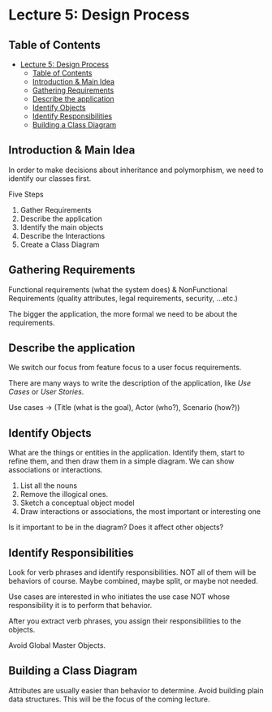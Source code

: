 # Lecture 5: Design Process

## Table of Contents

- [Lecture 5: Design Process](#lecture-5-design-process)
  - [Table of Contents](#table-of-contents)
  - [Introduction \& Main Idea](#introduction--main-idea)
  - [Gathering Requirements](#gathering-requirements)
  - [Describe the application](#describe-the-application)
  - [Identify Objects](#identify-objects)
  - [Identify Responsibilities](#identify-responsibilities)
  - [Building a Class Diagram](#building-a-class-diagram)

## Introduction & Main Idea

In order to make decisions about inheritance and polymorphism, we need to identify our
classes first.

Five Steps

1. Gather Requirements
2. Describe the application
3. Identify the main objects
4. Describe the Interactions
5. Create a Class Diagram

## Gathering Requirements

Functional requirements (what the system does) & NonFunctional Requirements (quality attributes, legal requirements, security, ...etc.)

The bigger the application, the more formal we need to be about the requirements.

## Describe the application

We switch our focus from feature focus to a user focus requirements.

There are many ways to write the description of the application, like *Use Cases* or *User Stories*.

Use cases -> (Title (what is the goal), Actor (who?), Scenario (how?))

## Identify Objects

What are the things or entities in the application. Identify them, start to refine them, and then 
draw them in a simple diagram. We can show associations or interactions.

1. List all the nouns
2. Remove the illogical ones.
3. Sketch a conceptual object model
4. Draw interactions or associations, the most important or interesting one

Is it important to be in the diagram? Does it affect other objects?

## Identify Responsibilities

Look for verb phrases and identify responsibilities. NOT all of them will be behaviors of course.
Maybe combined, maybe split, or maybe not needed.

Use cases are interested in who initiates the use case NOT whose responsibility it is to perform that behavior.

After you extract verb phrases, you assign their responsibilities to the objects.

Avoid Global Master Objects.

## Building a Class Diagram

Attributes are usually easier than behavior to determine.
Avoid building plain data structures.
This will be the focus of the coming lecture.



